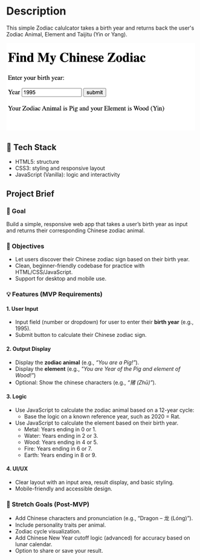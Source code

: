 # Description
This simple Zodiac calulcator takes a birth year and returns back the user's Zodiac Animal, Element and Taijitu (Yin or Yang).

<img src="./wip.png" width="500px">

## 📌 Tech Stack
- HTML5: structure
- CSS3: styling and responsive layout
- JavaScript (Vanilla): logic and interactivity

## Project Brief
### 🎯 Goal  
Build a simple, responsive web app that takes a user’s birth year as input and returns their corresponding Chinese zodiac animal.

### 🎯 Objectives
- Let users discover their Chinese zodiac sign based on their birth year.
- Clean, beginner-friendly codebase for practice with HTML/CSS/JavaScript.
- Support for desktop and mobile use.

### 💡 Features (MVP Requirements)
#### 1. User Input
- Input field (number or dropdown) for user to enter their **birth year** (e.g., 1995).
- Submit button to calculate their Chinese zodiac sign.

#### 2. Output Display
- Display the **zodiac animal** (e.g., *“You are a Pig!”*).
- Display the **element** (e.g., *"You are Year of the Pig and element of Wood!"*)
- Optional: Show the chinese characters (e.g., *“猪 (Zhū)”*).

#### 3. Logic
- Use JavaScript to calculate the zodiac animal based on a 12-year cycle:
    - Base the logic on a known reference year, such as 2020 = Rat.
- Use JavaScript to calculate the element based on their birth year.
    - Metal: Years ending in 0 or 1.
    - Water: Years ending in 2 or 3.
    - Wood: Years ending in 4 or 5.
    - Fire: Years ending in 6 or 7.
    - Earth: Years ending in 8 or 9.

#### 4. UI/UX
- Clear layout with an input area, result display, and basic styling.
- Mobile-friendly and accessible design.

### 🧪 Stretch Goals (Post-MVP)
- Add Chinese characters and pronunciation (e.g., “Dragon – 龙 (Lóng)”).
- Include personality traits per animal.
- Zodiac cycle visualization.
- Add Chinese New Year cutoff logic (advanced) for accuracy based on lunar calendar.
- Option to share or save your result.